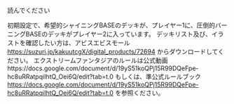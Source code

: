 読んでください

初期設定で、希望的シャイニングBASEのデッキが、プレイヤー1に、圧倒的バーニングBASEのデッキがプレイヤー2に入っています。
デッキリスト及び、イラストを確認したい方は、アビスエビスモール
https://suzuri.jp/kakuutcgX/digital_products/72694
からダウンロードしてください。
エクストリームファンタジアのルールは公式動画https://docs.google.com/document/d/19yS51koQPj15R99DQeFpe-hc8uRRatpqiIhtQ_Oei6Q/edit?tab=t.0
もしくは、準公式ルールブック　https://docs.google.com/document/d/19yS51koQPj15R99DQeFpe-hc8uRRatpqiIhtQ_Oei6Q/edit?tab=t.0
を参照ください。
